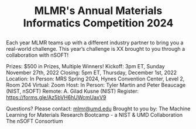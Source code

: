 # <p align="center"> MLMR's Annual Materials Informatics Competition 2024 </p>

Each year MLMR teams up with a different industry partner to bring you a real-world challenge.
This year’s challenge is XX brought to you through a collaboration with nSOFT!
 
Prizes:        $500 in Prizes, Multiple Winners!
Kickoff:       3pm ET, Sunday November 27th, 2022
Closing:       5pm ET, Thursday, December 1st, 2022
Location:      In Person: MRS Spring 2024, Hynes Convention Center, Level 2, Room 204
               Virtual: Zoom
Host:          In Person: Tyler Martin and Peter Beaucage (NIST, nSOFT) 
               Remote: A. Gilad Kusne (NIST)
Register:      https://forms.gle/Az5bVH6hUWcmUaxV9

Questions? Please contact: mlmr@umd.edu
Brought to you by: The Machine Learning for Materials Research Bootcamp - a NIST & UMD Collaboration
                   The nSOFT Consortium                   
